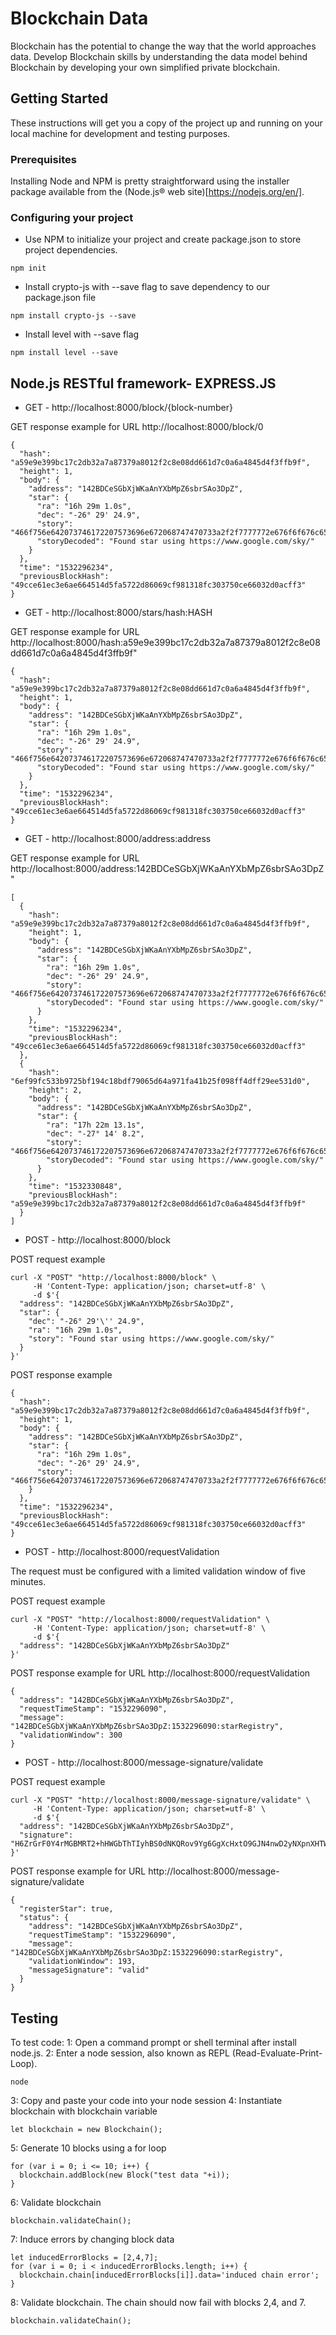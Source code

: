 # Blockchain Data

Blockchain has the potential to change the way that the world approaches data. Develop Blockchain skills by understanding the data model behind Blockchain by developing your own simplified private blockchain.

## Getting Started

These instructions will get you a copy of the project up and running on your local machine for development and testing purposes.

### Prerequisites

Installing Node and NPM is pretty straightforward using the installer package available from the (Node.js® web site)[https://nodejs.org/en/].

### Configuring your project

- Use NPM to initialize your project and create package.json to store project dependencies.
```
npm init
```
- Install crypto-js with --save flag to save dependency to our package.json file
```
npm install crypto-js --save
```
- Install level with --save flag
```
npm install level --save
```

## Node.js RESTful framework- EXPRESS.JS

*  GET - http://localhost:8000/block/{block-number}

GET response example for URL http://localhost:8000/block/0

    {
      "hash": "a59e9e399bc17c2db32a7a87379a8012f2c8e08dd661d7c0a6a4845d4f3ffb9f",
      "height": 1,
      "body": {
        "address": "142BDCeSGbXjWKaAnYXbMpZ6sbrSAo3DpZ",
        "star": {
          "ra": "16h 29m 1.0s",
          "dec": "-26° 29' 24.9",
          "story": "466f756e642073746172207573696e672068747470733a2f2f7777772e676f6f676c652e636f6d2f736b792f",
          "storyDecoded": "Found star using https://www.google.com/sky/"
        }
      },
      "time": "1532296234",
      "previousBlockHash": "49cce61ec3e6ae664514d5fa5722d86069cf981318fc303750ce66032d0acff3"
    }
    

*  GET - http://localhost:8000/stars/hash:HASH

GET response example for URL http://localhost:8000/hash:a59e9e399bc17c2db32a7a87379a8012f2c8e08dd661d7c0a6a4845d4f3ffb9f"

    {
      "hash": "a59e9e399bc17c2db32a7a87379a8012f2c8e08dd661d7c0a6a4845d4f3ffb9f",
      "height": 1,
      "body": {
        "address": "142BDCeSGbXjWKaAnYXbMpZ6sbrSAo3DpZ",
        "star": {
          "ra": "16h 29m 1.0s",
          "dec": "-26° 29' 24.9",
          "story": "466f756e642073746172207573696e672068747470733a2f2f7777772e676f6f676c652e636f6d2f736b792f",
          "storyDecoded": "Found star using https://www.google.com/sky/"
        }
      },
      "time": "1532296234",
      "previousBlockHash": "49cce61ec3e6ae664514d5fa5722d86069cf981318fc303750ce66032d0acff3"
    }


*  GET - http://localhost:8000/address:address

GET response example for URL http://localhost:8000/address:142BDCeSGbXjWKaAnYXbMpZ6sbrSAo3DpZ"

    [
      {
        "hash": "a59e9e399bc17c2db32a7a87379a8012f2c8e08dd661d7c0a6a4845d4f3ffb9f",
        "height": 1,
        "body": {
          "address": "142BDCeSGbXjWKaAnYXbMpZ6sbrSAo3DpZ",
          "star": {
            "ra": "16h 29m 1.0s",
            "dec": "-26° 29' 24.9",
            "story": "466f756e642073746172207573696e672068747470733a2f2f7777772e676f6f676c652e636f6d2f736b792f",
            "storyDecoded": "Found star using https://www.google.com/sky/"
          }
        },
        "time": "1532296234",
        "previousBlockHash": "49cce61ec3e6ae664514d5fa5722d86069cf981318fc303750ce66032d0acff3"
      },
      {
        "hash": "6ef99fc533b9725bf194c18bdf79065d64a971fa41b25f098ff4dff29ee531d0",
        "height": 2,
        "body": {
          "address": "142BDCeSGbXjWKaAnYXbMpZ6sbrSAo3DpZ",
          "star": {
            "ra": "17h 22m 13.1s",
            "dec": "-27° 14' 8.2",
            "story": "466f756e642073746172207573696e672068747470733a2f2f7777772e676f6f676c652e636f6d2f736b792f",
            "storyDecoded": "Found star using https://www.google.com/sky/"
          }
        },
        "time": "1532330848",
        "previousBlockHash": "a59e9e399bc17c2db32a7a87379a8012f2c8e08dd661d7c0a6a4845d4f3ffb9f"
      }
    ]
    
*  POST - http://localhost:8000/block

POST request example
 
    curl -X "POST" "http://localhost:8000/block" \
         -H 'Content-Type: application/json; charset=utf-8' \
         -d $'{
      "address": "142BDCeSGbXjWKaAnYXbMpZ6sbrSAo3DpZ",
      "star": {
        "dec": "-26° 29'\'' 24.9",
        "ra": "16h 29m 1.0s",
        "story": "Found star using https://www.google.com/sky/"
      }
    }'

POST response example 

    {
      "hash": "a59e9e399bc17c2db32a7a87379a8012f2c8e08dd661d7c0a6a4845d4f3ffb9f",
      "height": 1,
      "body": {
        "address": "142BDCeSGbXjWKaAnYXbMpZ6sbrSAo3DpZ",
        "star": {
          "ra": "16h 29m 1.0s",
          "dec": "-26° 29' 24.9",
          "story": "466f756e642073746172207573696e672068747470733a2f2f7777772e676f6f676c652e636f6d2f736b792f"
        }
      },
      "time": "1532296234",
      "previousBlockHash": "49cce61ec3e6ae664514d5fa5722d86069cf981318fc303750ce66032d0acff3"
    }
*  POST - http://localhost:8000/requestValidation

The request must be configured with a limited validation window of five minutes.

POST request example
    
    curl -X "POST" "http://localhost:8000/requestValidation" \
         -H 'Content-Type: application/json; charset=utf-8' \
         -d $'{
      "address": "142BDCeSGbXjWKaAnYXbMpZ6sbrSAo3DpZ"
    }'

POST response example for URL http://localhost:8000/requestValidation

    {
      "address": "142BDCeSGbXjWKaAnYXbMpZ6sbrSAo3DpZ",
      "requestTimeStamp": "1532296090",
      "message": "142BDCeSGbXjWKaAnYXbMpZ6sbrSAo3DpZ:1532296090:starRegistry",
      "validationWindow": 300
    }

*  POST - http://localhost:8000/message-signature/validate

POST request example 

    curl -X "POST" "http://localhost:8000/message-signature/validate" \
         -H 'Content-Type: application/json; charset=utf-8' \
         -d $'{
      "address": "142BDCeSGbXjWKaAnYXbMpZ6sbrSAo3DpZ",
      "signature": "H6ZrGrF0Y4rMGBMRT2+hHWGbThTIyhBS0dNKQRov9Yg6GgXcHxtO9GJN4nwD2yNXpnXHTWU9i+qdw5vpsooryLU="
    }'

POST response example for URL http://localhost:8000/message-signature/validate
                              
    {
      "registerStar": true,
      "status": {
        "address": "142BDCeSGbXjWKaAnYXbMpZ6sbrSAo3DpZ",
        "requestTimeStamp": "1532296090",
        "message": "142BDCeSGbXjWKaAnYXbMpZ6sbrSAo3DpZ:1532296090:starRegistry",
        "validationWindow": 193,
        "messageSignature": "valid"
      }
    }

## Testing

To test code:
1: Open a command prompt or shell terminal after install node.js.
2: Enter a node session, also known as REPL (Read-Evaluate-Print-Loop).
```
node
```
3: Copy and paste your code into your node session
4: Instantiate blockchain with blockchain variable
```
let blockchain = new Blockchain();
```
5: Generate 10 blocks using a for loop
```
for (var i = 0; i <= 10; i++) {
  blockchain.addBlock(new Block("test data "+i));
}
```
6: Validate blockchain
```
blockchain.validateChain();
```
7: Induce errors by changing block data
```
let inducedErrorBlocks = [2,4,7];
for (var i = 0; i < inducedErrorBlocks.length; i++) {
  blockchain.chain[inducedErrorBlocks[i]].data='induced chain error';
}
```
8: Validate blockchain. The chain should now fail with blocks 2,4, and 7.
```
blockchain.validateChain();
```
